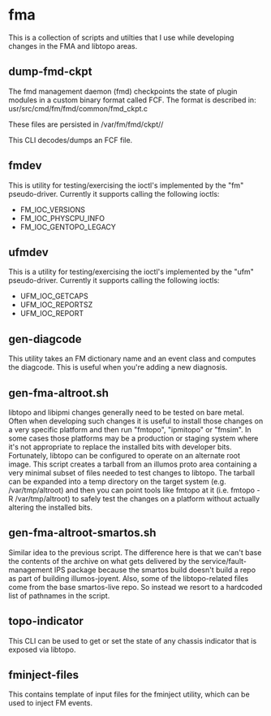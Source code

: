 # fma
This is a collection of scripts and utilties that I use while developing
changes in the FMA and libtopo areas.

dump-fmd-ckpt
-------------
The fmd management daemon (fmd) checkpoints the state of plugin modules in
a custom binary format called FCF.  The format is described in:
usr/src/cmd/fm/fmd/common/fmd_ckpt.c

These files are persisted in /var/fm/fmd/ckpt/<module>/

This CLI decodes/dumps an FCF file.

fmdev
-----
This is utility for testing/exercising the ioctl's implemented by the "fm" pseudo-driver.
Currently it supports calling the following ioctls:
- FM_IOC_VERSIONS
- FM_IOC_PHYSCPU_INFO
- FM_IOC_GENTOPO_LEGACY


ufmdev
------
This is a utility for testing/exercising the ioctl's implemented by the "ufm" pseudo-driver.
Currently it supports calling the following ioctls:
- UFM_IOC_GETCAPS
- UFM_IOC_REPORTSZ
- UFM_IOC_REPORT

gen-diagcode
------------
This utility takes an FM dictionary name and an event class and computes the
diagcode.  This is useful when you're adding a new diagnosis.

gen-fma-altroot.sh
------------------
libtopo and libipmi changes generally need to be tested on bare metal.  Often
when developing such changes it is useful to install those changes on a very
specific platform and then run "fmtopo", "ipmitopo" or "fmsim".  In some cases
those platforms may be a production or staging system where it's not appropriate
to replace the installed bits with developer bits.  Fortunately, libtopo can be
configured to operate on an alternate root image.  This script creates a tarball
from an illumos proto area containing a very minimal subset of files needed to 
test changes to libtopo.  The tarball can be expanded into a temp directory on
the target system (e.g. /var/tmp/altroot) and then you can point tools like
fmtopo at it (i.e. fmtopo -R /var/tmp/altroot) to safely test the changes on
a platform without actually altering the installed bits.

gen-fma-altroot-smartos.sh
--------------------------
Similar idea to the previous script.  The difference here is that we can't base
the contents of the archive on what gets delivered by the service/fault-management
IPS package because the smartos build doesn't build a repo as part of building
illumos-joyent.  Also, some of the libtopo-related files come from the base
smartos-live repo.  So instead we resort to a hardcoded list of pathnames in
the script.

topo-indicator
--------------
This CLI can be used to get or set the state of any chassis indicator that
is exposed via libtopo.

fminject-files
--------------
This contains template of input files for the fminject utility, which
can be used to inject FM events.
